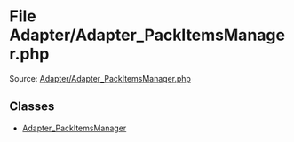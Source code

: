 File Adapter/Adapter_PackItemsManager.php
=========

Source: [Adapter/Adapter_PackItemsManager.php](https://github.com/PrestaShop/PrestaShop/blob/1.6.1.1/Adapter/Adapter_PackItemsManager.php)


Classes
-------

* [Adapter_PackItemsManager](class.Adapter_PackItemsManager.md)

